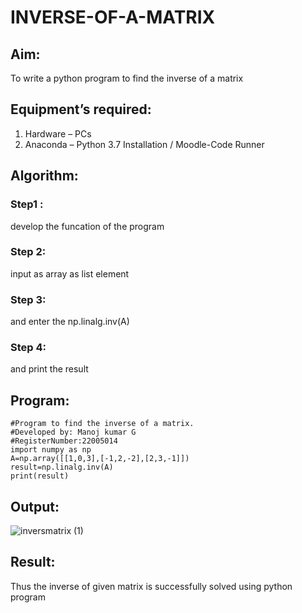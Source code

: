 # INVERSE-OF-A-MATRIX
## Aim:
To write a python program to find the inverse of a matrix
## Equipment’s required:
1. 	Hardware – PCs
2. 	Anaconda – Python 3.7 Installation / Moodle-Code Runner
## Algorithm:
### Step1 : 
develop the funcation of the program
### Step 2: 
input as array as list element
### Step 3: 
and enter the np.linalg.inv(A)
### Step 4: 
and print the result
## Program:
```
#Program to find the inverse of a matrix.
#Developed by: Manoj kumar G
#RegisterNumber:22005014
import numpy as np
A=np.array([[1,0,3],[-1,2,-2],[2,3,-1]])
result=np.linalg.inv(A)
print(result)
```
## Output:
![inversmatrix (1)](https://github.com/manojMKJ/INVERSE-OF-A-MATRIX/assets/120717614/9ae37a87-3f7e-4b89-b085-a476c6212022)


## Result:
Thus the inverse of given matrix is successfully solved using python program
